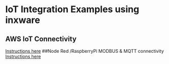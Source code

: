 # IoT Integration Examples using inxware
## AWS IoT Connectivity
[Instructions here](inx-aws-iot/README.md)
##Node Red /RaspberryPi MODBUS & MQTT connectivity
[Instructions here](inx-nodered-modbus-demonstrator/README.md)